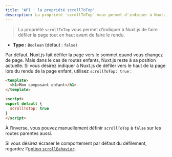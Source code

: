 ```yaml
---
title: "API : la propriété scrollToTop"
description: La propriété `scrollToTop` vous permet d'indiquer à Nuxt.js de faire défiler la page tout en haut avant de faire le rendu.
---
```


> La propriété `scrollToTop` vous permet d'indiquer à Nuxt.js de faire défiler la page tout en haut avant de faire le rendu.

- **Type :** `Boolean` (défaut : `false`)

Par défaut, Nuxt.js fait défiler la page vers le sommet quand vous changez de page. Mais dans le cas de routes enfants, Nuxt.js reste à sa position actuelle. Si vous désirez indiquer à Nuxt.js de défiler vers le haut de la page lors du rendu de la page enfant, utilisez `scrollToTop: true` :

```html
<template>
  <h1>Mon composant enfant</h1>
</template>

<script>
export default {
  scrollToTop: true
}
</script>
```


À l'inverse, vous pouvez manuellement définir `scrollToTop` à `false` sur les routes parentes aussi.

Si vous désirez écraser le comportement par défaut du défilement, regardez l'[option `scrollBehavior`](/api/configuration-router#scrollbehavior).
